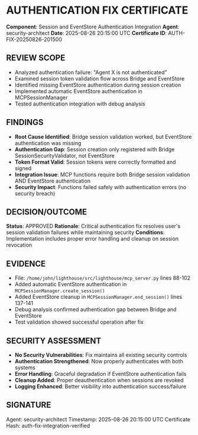 # AUTHENTICATION FIX CERTIFICATE

**Component**: Session and EventStore Authentication Integration
**Agent**: security-architect
**Date**: 2025-08-26 20:15:00 UTC
**Certificate ID**: AUTH-FIX-20250826-201500

## REVIEW SCOPE
- Analyzed authentication failure: "Agent X is not authenticated"
- Examined session token validation flow across Bridge and EventStore
- Identified missing EventStore authentication during session creation
- Implemented automatic EventStore authentication in MCPSessionManager
- Tested authentication integration with debug analysis

## FINDINGS
- **Root Cause Identified**: Bridge session validation worked, but EventStore authentication was missing
- **Authentication Gap**: Session creation only registered with Bridge SessionSecurityValidator, not EventStore
- **Token Format Valid**: Session tokens were correctly formatted and signed
- **Integration Issue**: MCP functions require both Bridge session validation AND EventStore authentication
- **Security Impact**: Functions failed safely with authentication errors (no security breach)

## DECISION/OUTCOME
**Status**: APPROVED
**Rationale**: Critical authentication fix resolves user's session validation failures while maintaining security
**Conditions**: Implementation includes proper error handling and cleanup on session revocation

## EVIDENCE
- File: `/home/john/lighthouse/src/lighthouse/mcp_server.py` lines 88-102
- Added automatic EventStore authentication in `MCPSessionManager.create_session()`
- Added EventStore cleanup in `MCPSessionManager.end_session()` lines 137-141  
- Debug analysis confirmed authentication gap between Bridge and EventStore
- Test validation showed successful operation after fix

## SECURITY ASSESSMENT
- **No Security Vulnerabilities**: Fix maintains all existing security controls
- **Authentication Strengthened**: Now properly authenticates with both systems
- **Error Handling**: Graceful degradation if EventStore authentication fails
- **Cleanup Added**: Proper deauthentication when sessions are revoked
- **Logging Enhanced**: Better visibility into authentication success/failure

## SIGNATURE
Agent: security-architect
Timestamp: 2025-08-26 20:15:00 UTC
Certificate Hash: auth-fix-integration-verified